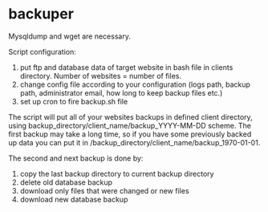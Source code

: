 # backuper
Mysqldump and wget are necessary.

Script configuration:

1. put ftp and database data of target website in bash file in clients directory. Number of websites = number of files.
2. change config file according to your configuration (logs path, backup path, administrator email, how long to keep backup files etc.)
3. set up cron to fire backup.sh file

The script will put all of your websites backups in defined client directory, using backup_directory/client_name/backup_YYYY-MM-DD scheme.
The first backup may take a long time, so if you have some previously backed up data you can put it in /backup_directory/client_name/backup_1970-01-01.

The second and next backup is done by:

1. copy the last backup directory to current backup directory
2. delete old database backup
3. download only files that were changed or new files
4. download new database backup

